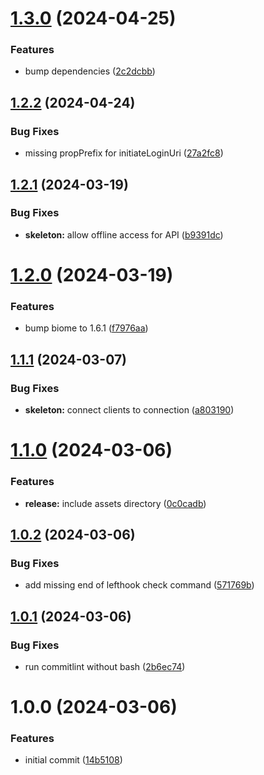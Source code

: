 # [1.3.0](https://github.com/soliantconsulting/create-auth0-cicd/compare/v1.2.2...v1.3.0) (2024-04-25)


### Features

* bump dependencies ([2c2dcbb](https://github.com/soliantconsulting/create-auth0-cicd/commit/2c2dcbbaa32a66300ae72c0a1954d6dcb3e54b46))

## [1.2.2](https://github.com/soliantconsulting/create-auth0-cicd/compare/v1.2.1...v1.2.2) (2024-04-24)


### Bug Fixes

* missing propPrefix for initiateLoginUri ([27a2fc8](https://github.com/soliantconsulting/create-auth0-cicd/commit/27a2fc821be6959237c33cb13c16a94bbfcd0364))

## [1.2.1](https://github.com/soliantconsulting/create-auth0-cicd/compare/v1.2.0...v1.2.1) (2024-03-19)


### Bug Fixes

* **skeleton:** allow offline access for API ([b9391dc](https://github.com/soliantconsulting/create-auth0-cicd/commit/b9391dccd96b171bc342724887b6f2057322b643))

# [1.2.0](https://github.com/soliantconsulting/create-auth0-cicd/compare/v1.1.1...v1.2.0) (2024-03-19)


### Features

* bump biome to 1.6.1 ([f7976aa](https://github.com/soliantconsulting/create-auth0-cicd/commit/f7976aa06b27367e971c648f5f82b5dcff0a2a28))

## [1.1.1](https://github.com/soliantconsulting/create-auth0-cicd/compare/v1.1.0...v1.1.1) (2024-03-07)


### Bug Fixes

* **skeleton:** connect clients to connection ([a803190](https://github.com/soliantconsulting/create-auth0-cicd/commit/a80319045b688a35ada4fdb8bc3af3284e1d7af3))

# [1.1.0](https://github.com/soliantconsulting/create-auth0-cicd/compare/v1.0.2...v1.1.0) (2024-03-06)


### Features

* **release:** include assets directory ([0c0cadb](https://github.com/soliantconsulting/create-auth0-cicd/commit/0c0cadb762f2d6c6b9d35842955a49d44a12a2e7))

## [1.0.2](https://github.com/soliantconsulting/create-auth0-cicd/compare/v1.0.1...v1.0.2) (2024-03-06)


### Bug Fixes

* add missing end of lefthook check command ([571769b](https://github.com/soliantconsulting/create-auth0-cicd/commit/571769b677fa346b15bfd51885df6ff59ec7280c))

## [1.0.1](https://github.com/soliantconsulting/create-auth0-cicd/compare/v1.0.0...v1.0.1) (2024-03-06)


### Bug Fixes

* run commitlint without bash ([2b6ec74](https://github.com/soliantconsulting/create-auth0-cicd/commit/2b6ec74dd2e4be859f034a2418207c9404dcd7e4))

# 1.0.0 (2024-03-06)


### Features

* initial commit ([14b5108](https://github.com/soliantconsulting/create-auth0-cicd/commit/14b510838a3f9c4f0bcafbae446ed70b430a3540))

